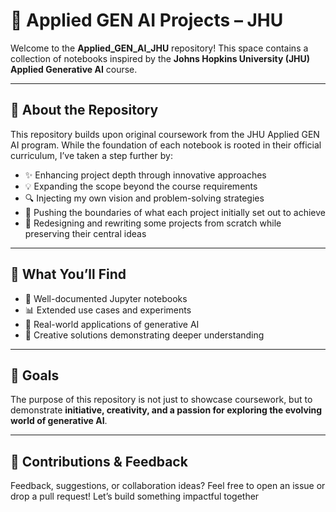 # 🚀 Applied GEN AI Projects – JHU

Welcome to the **Applied\_GEN\_AI\_JHU** repository!
This space contains a collection of notebooks inspired by the **Johns Hopkins University (JHU) Applied Generative AI** course.

---

## 📘 About the Repository

This repository builds upon original coursework from the JHU Applied GEN AI program. While the foundation of each notebook is rooted in their official curriculum, I’ve taken a step further by:

* ✨ Enhancing project depth through innovative approaches
* 💡 Expanding the scope beyond the course requirements
* 🔍 Injecting my own vision and problem-solving strategies
* 🚧 Pushing the boundaries of what each project initially set out to achieve
* 🔄 Redesigning and rewriting some projects from scratch while preserving their central ideas

---

## 🔧 What You’ll Find

* 📓 Well-documented Jupyter notebooks
* 📊 Extended use cases and experiments
* 🔄 Real-world applications of generative AI
* 🧠 Creative solutions demonstrating deeper understanding

---

## 🎯 Goals

The purpose of this repository is not just to showcase coursework, but to demonstrate **initiative, creativity, and a passion for exploring the evolving world of generative AI**.

---

## 🤝 Contributions & Feedback

Feedback, suggestions, or collaboration ideas?
Feel free to open an issue or drop a pull request! Let’s build something impactful together
